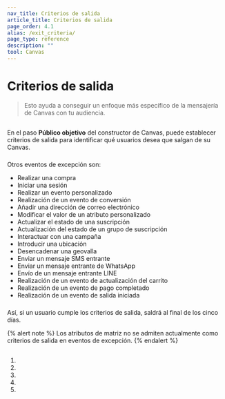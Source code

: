 ```yaml
---
nav_title: Criterios de salida 
article_title: Criterios de salida 
page_order: 4.1
alias: /exit_criteria/
page_type: reference
description: ""
tool: Canvas
---
```


# Criterios de salida

>  Esto ayuda a conseguir un enfoque más específico de la mensajería de Canvas con tu audiencia.

## 

En el paso **Público objetivo** del constructor de Canvas, puede establecer criterios de salida para identificar qué usuarios desea que salgan de su Canvas. 





### 

 

   

Otros eventos de excepción son:

- Realizar una compra
- Iniciar una sesión
- Realizar un evento personalizado
- Realización de un evento de conversión
- Añadir una dirección de correo electrónico
- Modificar el valor de un atributo personalizado
- Actualizar el estado de una suscripción
- Actualización del estado de un grupo de suscripción
- Interactuar con una campaña
- Introducir una ubicación
- Desencadenar una geovalla
- Enviar un mensaje SMS entrante
- Enviar un mensaje entrante de WhatsApp
- Envío de un mensaje entrante LINE
- Realización de un evento de actualización del carrito
- Realización de un evento de pago completado
- Realización de un evento de salida iniciada

### 

  

 Así, si un usuario cumple los criterios de salida, saldrá al final de los cinco días.

{% alert note %}
Los atributos de matriz no se admiten actualmente como criterios de salida en eventos de excepción.
{% endalert %}

## 

 

1. 
2.  
3. 
4. 
5.  






